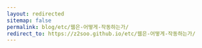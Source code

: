```yaml
---
layout: redirected
sitemap: false
permalink: blog/etc/웹은-어떻게-작동하는가/
redirect_to: https://z2soo.github.io/etc/웹은-어떻게-작동하는가/
---
```

